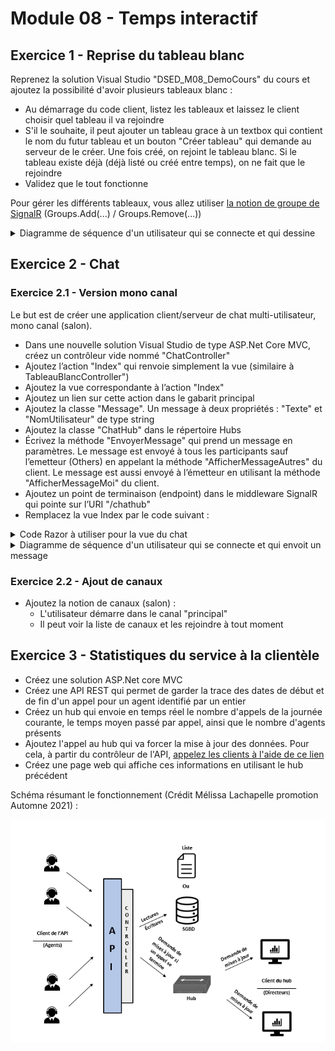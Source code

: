 # Module 08 - Temps interactif

## Exercice 1 - Reprise du tableau blanc

Reprenez la solution Visual Studio "DSED_M08_DemoCours" du cours et ajoutez la possibilité d'avoir plusieurs tableaux blanc :

- Au démarrage du code client, listez les tableaux et laissez le client choisir quel tableau il va rejoindre
- S'il le souhaite, il peut ajouter un tableau grace à un textbox qui contient le nom du futur tableau et un bouton "Créer tableau" qui demande au serveur de le créer. Une fois créé, on rejoint le tableau blanc. Si le tableau existe déjà (déjà listé ou créé entre temps), on ne fait que le rejoindre
- Validez que le tout fonctionne

Pour gérer les différents tableaux, vous allez utiliser [la notion de groupe de SignalR](https://docs.microsoft.com/en-us/aspnet/signalr/overview/guide-to-the-api/working-with-groups) (Groups.Add(...) / Groups.Remove(...))

<details>
    <summary>Diagramme de séquence d'un utilisateur qui se connecte et qui dessine</summary>

![](../out/Module08_TempsInteractif/diag/tableaublanc/tableaublanc.png)

</details>

## Exercice 2 - Chat

### Exercice 2.1 - Version mono canal

Le but est de créer une application client/serveur de chat multi-utilisateur, mono canal (salon).

- Dans une nouvelle solution Visual Studio de type ASP.Net Core MVC, créez un contrôleur vide nommé "ChatController"
- Ajoutez l’action "Index" qui renvoie simplement la vue (similaire à TableauBlancController")
- Ajoutez la vue correspondante à l’action "Index"
- Ajoutez un lien sur cette action dans le gabarit principal
- Ajoutez la classe "Message". Un message à deux propriétés : "Texte" et "NomUtilisateur" de type string
- Ajoutez la classe "ChatHub" dans le répertoire Hubs
- Écrivez la méthode "EnvoyerMessage" qui prend un message en paramètres. Le message est envoyé à tous les participants sauf l’emetteur (Others) en appelant la méthode "AfficherMessageAutres" du client. Le message est aussi envoyé à l’émetteur en utilisant la méthode "AfficherMessageMoi" du client.
- Ajoutez un point de terminaison (endpoint) dans le middleware SignalR qui pointe sur l’URI "/chathub"
- Remplacez la vue Index par le code suivant :

<details>
    <summary>Code Razor à utiliser pour la vue du chat</summary>

Merci à Simon Quillaud de la cohorte H23 pour sa proposition de correction du template web !
    
```csharp
@{
    ViewData["Title"] = "Index";
}

<h2>Chat</h2>

<div class="row" id="login-row">
    <div class="col-md-2">
        <div class="form-group">
            <label for="nomUtilisateur" class="control-label">Nom utilisateur</label>
            <input name="nomUtilisateur" id="nomUtilisateur" class="form-control" type="text" />
        </div>
        <button class="btn btn-warning btn-sm" id="btn-startChat">
            Démarrer le chat
        </button>
    </div>
</div>

<div class="row" id="chat-row" style="display:none">
    <div class="col-md-5">
        <div class="panel panel-primary">
            <div class="panel-heading" id="accordion">
                <span class="glyphicon glyphicon-comment"></span> Discussion en direct
            </div>
            <div class="panel-collapse" id="collapseOne">
                <div class="panel-body">
                    <ul class="chat" id="listeMessages"></ul>
                </div>
                <div class="panel-footer">
                    <div class="input-group">
                        <input id="message-input" type="text" class="form-control input-sm" placeholder="Type your message here..." />
                        <span class="input-group-btn">
                            <button class="btn btn-warning btn-sm" id="btn-send">
                                Send
                            </button>
                        </span>
                    </div>
                </div>
            </div>
        </div>
    </div>
</div>

@section scripts {
    <script src="~/lib/microsoft/signalr/dist/browser/signalr.js"></script>

    <script>
        $(function () {
            let connexion = null;
            let nomUtilisateur = null;
            document.getElementById("btn-startChat")
                .onclick = function () {
                    nomUtilisateur = document.getElementById("nomUtilisateur").value;

                    if (nomUtilisateur) {
                        document.getElementById("login-row").style.display = 'none';
                        document.getElementById("chat-row").style.display = 'block';

                        connexion = new signalR.HubConnectionBuilder().withUrl("/chatHub").build();

                        connexion.on("AfficherMessageAutres", function (message) {
                            afficherMessageAutre(message);
                        });

                        connexion.on("AfficherMessageMoi", function (message) {
                            afficherMessageMoi(message);
                        });

                        connexion.on("DemarrageChat", function (messages) {
                            messages.forEach(function (message) {
                                if (nomUtilisateur == message.nomUtilisateur) {
                                    afficherMessageMoi(message);
                                } else {
                                    afficherMessageAutre(message);
                                }
                            });
                        });

                        connexion.start().catch(function (err) {
                            return console.error(err.toString());
                        });

                        let afficherMessageAutre = function (message) {
                            afficherGabaritMessage(message, gabaritMessageUtilisateurAutre);
                        };

                        let afficherMessageMoi = function (message) {
                            afficherGabaritMessage(message, gabaritMessageUtilisateurCourant);
                        };

                        let afficherGabaritMessage = function (message, gabarit) {
                            gabarit = gabarit.replace("{{message}}", message.texte);
                            gabarit = gabarit.replace("{{userDisplayName}}", message.nomUtilisateur);

                            $("#listeMessages").append($(gabarit));
                        }
                    }
            };

            document.getElementById("btn-send")
                .onclick = function () {
                    let texteMessage = document.getElementById("message-input").value;
                    let message = {
                        texte: texteMessage,
                        nomUtilisateur: nomUtilisateur
                    };
                    connexion.invoke("EnvoyerMessage", message);

                    document.getElementById("message-input").value = "";
                };

        });

        let gabaritMessageUtilisateurCourant = `                            
                <li class="m-2 text-end">
                    <button type="button" class="btn btn-primary position-relative" disabled>
                                                        {{message}}
                        <span class="position-absolute top-0 start-100 translate-middle badge rounded-pill bg-primary-subtle text-black">
                                                          {{userDisplayName}}
                        <span class="visually-hidden">unread messages</span>
                        </span>
                    </button>
                </li>
            `;



        let gabaritMessageUtilisateurAutre = `
                <li class="m-2 text-start">
                    <button type="button" class="btn btn-success position-relative" disabled>
                                                    {{message}}
                        <span class="position-absolute top-0 start-0 translate-middle badge rounded-pill bg-success-subtle text-black">
                                                          {{userDisplayName}}
                        <span class="visually-hidden">unread messages</span>
                        </span>
                    </button>
                </li>
        `;
    </script>
}
```

</details>

<details>
    <summary>Diagramme de séquence d'un utilisateur qui se connecte et qui envoit un message</summary>

![](../out/Module08_TempsInteractif/diag/chat/chat.png)

</details>

### Exercice 2.2 - Ajout de canaux

- Ajoutez la notion de canaux (salon) :
  - L'utilisateur démarre dans le canal "principal"
  - Il peut voir la liste de canaux et les rejoindre à tout moment

## Exercice 3 - Statistiques du service à la clientèle

- Créez une solution ASP.Net core MVC
- Créez une API REST qui permet de garder la trace des dates de début et de fin d'un appel pour un agent identifié par un entier
- Créez un hub qui envoie en temps réel le nombre d'appels de la journée courante, le temps moyen passé par appel, ainsi que le nombre d'agents présents
- Ajoutez l'appel au hub qui va forcer la mise à jour des données. Pour cela, à partir du contrôleur de l'API, [appelez les clients à l'aide de ce lien](https://docs.microsoft.com/en-us/aspnet/core/signalr/hubcontext?view=aspnetcore-5.0)
- Créez une page web qui affiche ces informations en utilisant le hub précédent

Schéma résumant le fonctionnement (Crédit Mélissa Lachapelle promotion Automne 2021) :

![Schéma fonctionnement global](img/exercice3_melissa_lachapelle.png)
